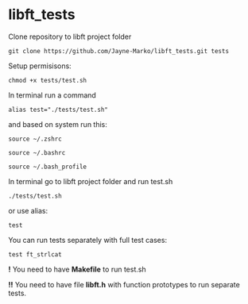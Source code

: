 # libft_tests

Clone repository to libft project folder

`git clone https://github.com/Jayne-Marko/libft_tests.git tests`

Setup permisisons:

`chmod +x tests/test.sh`

In terminal run a command

`alias test="./tests/test.sh"`

and based on system run this:

`source ~/.zshrc`

`source ~/.bashrc` 

`source ~/.bash_profile`

In terminal go to libft project folder and run test.sh

`./tests/test.sh`

or use alias:

`test`

You can run tests separately with full test cases:

`test ft_strlcat`

**!** You need to have **Makefile** to run test.sh

**!!** You need to have file **libft.h** with function prototypes to run separate tests.
